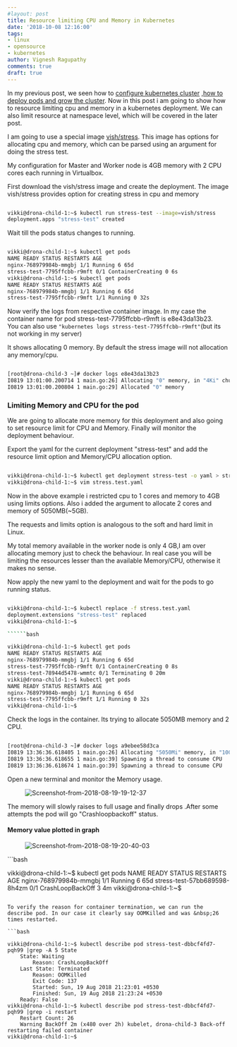 ```yaml
---
#layout: post
title: Resource limiting CPU and Memory in Kubernetes
date: '2018-10-08 12:16:00'
tags:
- linux
- opensource
- kubernetes
author: Vignesh Ragupathy
comments: true
draft: true
---
```


In my previous post, we seen how to [configure kubernetes cluster](/kubernetes-on-ubuntu-18-04-with-dashbaoard) ,[how to deploy pods and grow the cluster](/kubernetes-growing-the-cluster-with-centos-7-node/). Now in this post i am going to show how to resource limiting cpu and memory in a kubernetes deployment. We can also limit resource at namespace level, which will be covered in the later post.

I am going to use a special image [vish/stress](https://hub.docker.com/r/vish/stress/). This image has options for allocating cpu and memory, which can be parsed using an argument for doing the stress test.

My configuration for Master and Worker node is 4GB memory with 2 CPU cores each running in Virtualbox.

First download the vish/stress image and create the deployment. The image vish/stress provides option for creating stress in cpu and memory

```bash

vikki@drona-child-1:~$ kubectl run stress-test --image=vish/stress
deployment.apps "stress-test" created

```

Wait till the pods status changes to running.

```bash

vikki@drona-child-1:~$ kubectl get pods
NAME READY STATUS RESTARTS AGE
nginx-768979984b-mmgbj 1/1 Running 6 65d
stress-test-7795ffcbb-r9mft 0/1 ContainerCreating 0 6s
vikki@drona-child-1:~$ kubectl get pods
NAME READY STATUS RESTARTS AGE
nginx-768979984b-mmgbj 1/1 Running 6 65d
stress-test-7795ffcbb-r9mft 1/1 Running 0 32s

```

Now verify the logs from respective container image. In my case the container name for pod stress-test-7795ffcbb-r9mft is e8e43da13b23.  
You can also use `"kubernetes logs stress-test-7795ffcbb-r9mft"`(but its not working in my server)

It shows allocating 0 memory. By default the stress image will not allocation any memory/cpu.

```bash

[root@drona-child-3 ~]# docker logs e8e43da13b23
I0819 13:01:00.200714 1 main.go:26] Allocating "0" memory, in "4Ki" chunks, with a 1ms sleep between allocations
I0819 13:01:00.200804 1 main.go:29] Allocated "0" memory

```
### Limiting Memory and CPU for the pod

We are going to allocate more memory for this deployment and also going to set resource limit for CPU and Memory. Finally will monitor the deployment behaviour.

Export the yaml for the current deployment "stress-test" and add the resource limit option and Memory/CPU allocation option.

```bash

vikki@drona-child-1:~$ kubectl get deployment stress-test -o yaml > stress.test.yaml
vikki@drona-child-1:~$ vim stress.test.yaml

```

Now in the above example i restricted cpu to 1 cores and memory to 4GB using limits options. Also i added the argument to allocate 2 cores and memory of 5050MB(~5GB).

The requests and limits option is analogous to the soft and hard limit in Linux.

My total memory available in the worker node is only 4 GB,I am over allocating memory just to check the behaviour. In real case you will be limiting the resources lesser than the available Memory/CPU, otherwise it makes no sense.

Now apply the new yaml to the deployment and wait for the pods to go running status.

```bash

vikki@drona-child-1:~$ kubectl replace -f stress.test.yaml 
deployment.extensions "stress-test" replaced
vikki@drona-child-1:~$ 

``````bash

vikki@drona-child-1:~$ kubectl get pods
NAME READY STATUS RESTARTS AGE
nginx-768979984b-mmgbj 1/1 Running 6 65d
stress-test-7795ffcbb-r9mft 0/1 ContainerCreating 0 8s
stress-test-78944d5478-wmmtc 0/1 Terminating 0 20m
vikki@drona-child-1:~$ kubectl get pods
NAME READY STATUS RESTARTS AGE
nginx-768979984b-mmgbj 1/1 Running 6 65d
stress-test-7795ffcbb-r9mft 1/1 Running 0 32s
vikki@drona-child-1:~$ 

```

Check the logs in the container. Its trying to allocate 5050MB memory and 2 CPU.

```bash

[root@drona-child-3 ~]# docker logs a9ebee58d3ca
I0819 13:36:36.618405 1 main.go:26] Allocating "5050Mi" memory, in "100Mi" chunks, with a 1s sleep between allocations
I0819 13:36:36.618655 1 main.go:39] Spawning a thread to consume CPU
I0819 13:36:36.618674 1 main.go:39] Spawning a thread to consume CPU

```

Open a new terminal and monitor the Memory usage.

<!--kg-card-begin: image--><figure class="kg-card kg-image-card"><img src="../../images/2018/08/Screenshot-from-2018-08-19-19-12-37.png" class="kg-image" alt="Screenshot-from-2018-08-19-19-12-37"></figure><!--kg-card-end: image-->

The memory will slowly raises to full usage and finally drops .After some attempts the pod will go "Crashloopbackoff" status.

#### Memory value plotted in graph
<!--kg-card-begin: image--><figure class="kg-card kg-image-card"><img src="../../images/2018/08/Screenshot-from-2018-08-19-20-40-03.png" class="kg-image" alt="Screenshot-from-2018-08-19-20-40-03"></figure><!--kg-card-end: image-->```bash

vikki@drona-child-1:~$ kubectl get pods
NAME READY STATUS RESTARTS AGE
nginx-768979984b-mmgbj 1/1 Running 6 65d
stress-test-57bb689598-8h4zm 0/1 CrashLoopBackOff 3 4m
vikki@drona-child-1:~$ 

```

To verify the reason for container termination, we can run the describe pod. In our case it clearly say OOMKilled and was &nbsp;26 times restarted.

```bash

vikki@drona-child-1:~$ kubectl describe pod stress-test-dbbcf4fd7-pqh99 |grep -A 5 State
    State: Waiting
        Reason: CrashLoopBackOff
    Last State: Terminated
        Reason: OOMKilled
        Exit Code: 137
        Started: Sun, 19 Aug 2018 21:23:01 +0530
        Finished: Sun, 19 Aug 2018 21:23:24 +0530
    Ready: False
vikki@drona-child-1:~$ kubectl describe pod stress-test-dbbcf4fd7-pqh99 |grep -i restart
    Restart Count: 26
    Warning BackOff 2m (x480 over 2h) kubelet, drona-child-3 Back-off restarting failed container
vikki@drona-child-1:~$ 

```